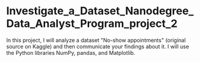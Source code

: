# Investigate_a_Dataset_Nanodegree_Data_Analyst_Program_project_2
In this project, I will analyze a dataset  "No-show appointments" (original source on Kaggle) and then communicate your findings about it. 
I will use the Python libraries NumPy, pandas, and Matplotlib.
